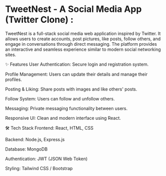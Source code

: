 # TweetNest - A Social Media App (Twitter Clone) :
TweetNest is a full-stack social media web application inspired by Twitter. It allows users to create accounts, post pictures, like posts, follow others, and engage in conversations through direct messaging. The platform provides an interactive and seamless experience similar to modern social networking sites.

✨ Features
User Authentication: Secure login and registration system.

Profile Management: Users can update their details and manage their profiles.

Posting & Liking: Share posts with images and like others' posts.

Follow System: Users can follow and unfollow others.

Messaging: Private messaging functionality between users.

Responsive UI: Clean and modern interface using React.

🛠 Tech Stack
Frontend: React, HTML, CSS

Backend: Node.js, Express.js

Database: MongoDB

Authentication: JWT (JSON Web Token)

Styling: Tailwind CSS / Bootstrap

